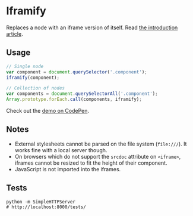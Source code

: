 # Iframify

Replaces a node with an iframe version of itself. Read [the introduction article](http://dev.edenspiekermann.com/2016/04/05/introducing-iframify/).


## Usage

```js
// Single node
var component = document.querySelector('.component');
iframify(component);

// Collection of nodes
var components = document.querySelectorAll('.component');
Array.prototype.forEach.call(components, iframify);
```

Check out the [demo on CodePen](http://codepen.io/HugoGiraudel/pen/vGWpyr?editors=1000).


## Notes

* External stylesheets cannot be parsed on the file system (`file:///`). It works fine with a local server though.
* On browsers which do not support the `srcdoc` attribute on `<iframe>`, iframes cannot be resized to fit the height of their component.
* JavaScript is not imported into the iframes.


## Tests

```
python -m SimpleHTTPServer
# http://localhost:8000/tests/
```
